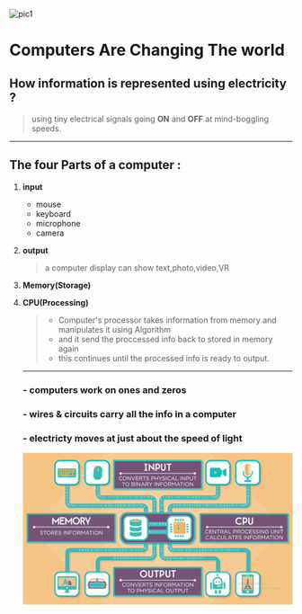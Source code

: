![pic1](https://cdn5.vectorstock.com/i/1000x1000/12/09/computer-world-isolated-vector-1201209.jpg)
# Computers Are Changing The world 
## How information is represented using electricity ?
> using  tiny electrical signals going **ON** and **OFF** at mind-boggling speeds.
----------------------------
## The four Parts of a computer :
1. **input**
   - mouse
   - keyboard
   - microphone
   - camera 

2. **output**
   > a computer display can show text,photo,video,VR 
3. **Memory(Storage)** 
4. **CPU(Processing)**
   > - Computer's processor takes information from memory and manipulates it using Algorithm
   > - and it send the proccessed info back to stored in memory again 
   > - this continues until the processed info is ready to output.
   ---------------------------
   ### - computers work on ones and zeros
   ### - wires & circuits carry all the info in a computer
   ### - electricty moves at just about the speed of light 
   ![pic2](cpu1.png)
